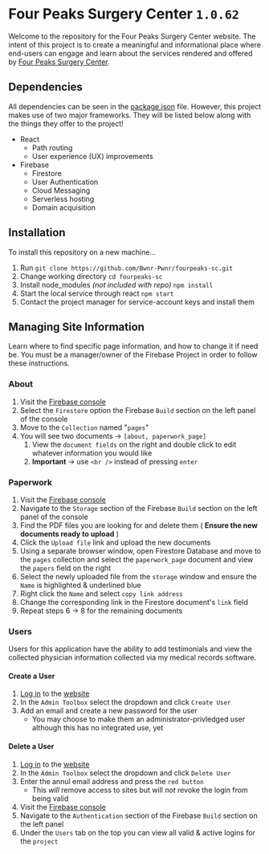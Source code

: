 # Four Peaks Surgery Center `1.0.62`

Welcome to the repository for the Four Peaks Surgery Center website. The intent of this project is to create a meaningful and informational place where end-users can engage and learn about the services rendered and offered by [Four Peaks Surgery Center](https://fourpeaks-sc.web.app).

## Dependencies

All dependencies can be seen in the [package.json](https://github.com/Bwnr-Pwnr/fourpeaks-sc/blob/master/package.json) file. However, this project makes use of two major frameworks. They will be listed below along with the things they offer to the project!

- React
  - Path routing
  - User experience (UX) improvements
- Firebase
  - Firestore
  - User Authentication
  - Cloud Messaging
  - Serverless hosting
  - Domain acquisition

## Installation

To install this repository on a new machine...

1. Run `git clone https://github.com/Bwnr-Pwnr/fourpeaks-sc.git`
2. Change working directory `cd fourpeaks-sc`
3. Install node_modules *(not included with repo)* `npm install`
4. Start the local service through react `npm start`
5. Contact the project manager for service-account keys and install them

## Managing Site Information

Learn where to find specific page information, and how to change it if need be. You must be a manager/owner of the Firebase Project in order to follow these instructions.

### About

1. Visit the [Firebase console](https://console.firebase.google.com/project/fourpeaks-sc/overview)
2. Select the `Firestore` option the Firebase `Build` section on the left panel of the console
3. Move to the `Collection` named "`pages`"
4. You will see two documents → `[about, paperwork_page]` 
   1. View the `document fields` on the right and double click to edit whatever information you would like
   2. **Important** → use `<br />` instead of pressing `enter`

### Paperwork

1. Visit the [Firebase console](https://console.firebase.google.com/project/fourpeaks-sc/overview)
2. Navigate to the `Storage` section of the Firebase `Build` section on the left panel of the console
3. Find the PDF files you are looking for and delete them ( **Ensure the new documents ready to upload** )
4. Click the `Upload file` link and upload the new documents
5. Using a separate browser window, open Firestore Database and move to the `pages` collection and select the `paperwork_page` document and view the `papers` field on the right
6. Select the newly uploaded file from the `storage` window and ensure the `Name` is highlighted &amp; underlined blue
7. Right click the `Name` and select `copy link address`
8. Change the corresponding link in the Firestore document's `link` field
9. Repeat steps 6 → 8 for the remaining documents

### Users

Users for this application have the ability to add testimonials and view the collected physician information collected via my medical records software.

#### **Create a User**

1. [Log in](https://fourpeaks-sc.web.app/login) to the [website](https://fourpeaks-sc.web.app/)
2. In the `Admin Toolbox` select the dropdown and click `Create User`
3. Add an email and create a new password for the user
   * You may choose to make them an administrator-privledged user although this has no integrated use, yet

#### **Delete a User**

1. [Log in](https://fourpeaks-sc.web.app/login) to the [website](https://fourpeaks-sc.web.app/)
2. In the `Admin Toolbox` select the dropdown and click `Delete User`
3. Enter the annul email address and press the `red button`
   * This *will* remove access to sites but will *not* revoke the login from being valid
4. Visit the [Firebase console](https://console.firebase.google.com/project/fourpeaks-sc/overview)
5. Navigate to the `Authentication` section of the Firebase `Build` section on the left panel
6. Under the `Users` tab on the top you can view all valid &amp; active logins for the `project`